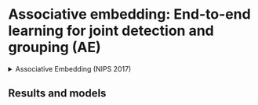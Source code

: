 # Associative embedding: End-to-end learning for joint detection and grouping (AE)

<!-- [ALGORITHM] -->

<details>
<summary>Associative Embedding (NIPS 2017)</summary>

```bibtex
@inproceedings{newell2017associative,
  title={Associative embedding: End-to-end learning for joint detection and grouping},
  author={Newell, Alejandro and Huang, Zhiao and Deng, Jia},
  booktitle={Advances in neural information processing systems},
  pages={2277--2287},
  year={2017}
}
```

</details>

## Results and models
